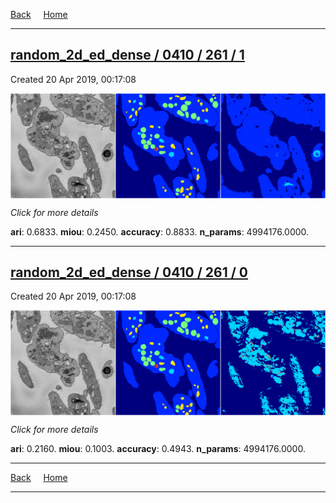 
[Back](..)&nbsp;&nbsp;&nbsp;&nbsp;&nbsp;[Home](https://leapmanlab.github.io/snapshots)

---

<div class="summary"><a href="1"><h2>random_2d_ed_dense / 0410 / 261 / 1</h2></a><p>Created 20 Apr 2019, 00:17:08
</p><a href="1"><img src="1/media/summary.png" align="center"></a><p>
<i>Click for more details</i>
</p></div>

**ari**: 0.6833. **miou**: 0.2450. **accuracy**: 0.8833. **n_params**: 4994176.0000. 

---

<div class="summary"><a href="0"><h2>random_2d_ed_dense / 0410 / 261 / 0</h2></a><p>Created 20 Apr 2019, 00:17:08
</p><a href="0"><img src="0/media/summary.png" align="center"></a><p>
<i>Click for more details</i>
</p></div>

**ari**: 0.2160. **miou**: 0.1003. **accuracy**: 0.4943. **n_params**: 4994176.0000. 

---

[Back](..)&nbsp;&nbsp;&nbsp;&nbsp;&nbsp;[Home](https://leapmanlab.github.io/snapshots)

---